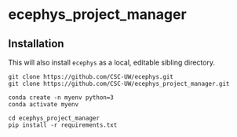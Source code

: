 # ecephys_project_manager

## Installation
This will also install `ecephys` as a local, editable sibling directory.
```
git clone https://github.com/CSC-UW/ecephys.git
git clone https://github.com/CSC-UW/ecephys_project_manager.git

conda create -n myenv python=3
conda activate myenv

cd ecephys_project_manager
pip install -r requirements.txt
```